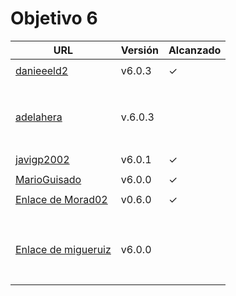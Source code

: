 # Objetivo 6

| URL                                                                 | Versión | Alcanzado |
|---------------------------------------------------------------------|---------|-----------|
| <!-- Enlace de sergioae19 -->                                       |         |           |
| [danieeeld2](https://github.com/danieeeld2/LogisticsRoutes/pull/63) | v6.0.3  | ✓         |
| <!-- Enlace de LuciaAnsino -->                                      |         |           |
| <!-- Enlace de Enaraque -->                                         |         |           |
| <!-- Enlace de giorgiogiovanni -->                                  |         |           |
| <!-- Enlace de PabloBarTo -->                                       |         |           |
| <!-- Enlace de danibarranqueroo -->                                 |         |           |
| <!-- Enlace de Amadocm -->                                          |         |           |
| <!-- Enlace de marinajcs -->                                        |         |           |
| <!-- Enlace de GiancaGrizzly -->                                    |         |           |
| [adelahera](https://github.com/adelahera/basket-stats/pull/45)      | v.6.0.3 |           |
| <!-- Enlace de puchy22 -->                                          |         |           |
| <!-- Enlace de carlotiii30 -->                                      |         |           |
| <!-- Enlace de sergioffdez -->                                      |         |           |
| <!-- Enlace de DarckMonster -->                                     |         |           |
| <!-- Enlace de eugrdfolcha -->                                      |         |           |
| <!-- Enlace de diagmatrix -->                                       |         |           |
| <!-- Enlace de JaimeGM96 -->                                        |         |           |
| [javigp2002](https://github.com/javigp2002/LazyFood/pull/43)        | v6.0.1  | ✓         |
| <!-- Enlace de shvtwp -->                                           |         |           |
| [MarioGuisado](https://github.com/MarioGuisado/TrainMe/pull/60)     | v6.0.0  | ✓         |
| <!-- Enlace de J P S -->                                            |         |           |
| [Enlace de Morad02](https://github.com/Morad02/F1Data/pull/49)      | v0.6.0  | ✓         |
| <!-- Enlace de albertolj -->                                        |         |           |
| <!-- Enlace de Christianlr -->                                      |         |           |
| <!-- Enlace de pluque01 -->                                         |         |           |
| <!-- Enlace de josemponce -->                                       |         |           |
| <!-- Enlace de smallPingu -->                                       |         |           |
| <!-- Enlace de chelunike -->                                        |         |           |
| <!-- Enlace de M M M -->                                            |         |           |
| <!-- Enlace de moshidev -->                                         |         |           |
| <!-- Enlace de R L O E -->                                          |         |           |
| [Enlace de migueruiz](https://github.com/migueruiz/Automatricula/pull/49)                                       | v6.0.0  |           |
| <!-- Enlace de Javito198 -->                                        |         |           |
| <!-- Enlace de Alvarosanpal95 -->                                   |         |           |
| <!-- Enlace de spmanolo -->                                         |         |           |
| <!-- Enlace de carlosservi -->                                      |         |           |
| <!-- Enlace de raultl12 -->                                         |         |           |
| <!-- Enlace de manuelvico0102 -->                                   |         |           |
| <!-- Enlace de johnwaves -->                                        |         |           |
